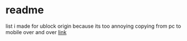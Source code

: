 # readme
list i made for ublock origin because its too annoying copying from pc to mobile over and over [link](https://raw.githubusercontent.com/blorborb/filterlist/refs/heads/main/borblist.txt)
